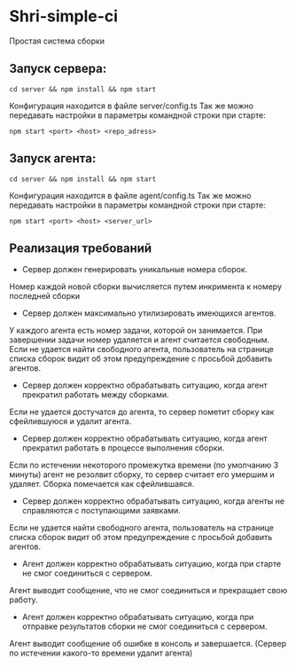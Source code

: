 # Shri-simple-ci

Простая система сборки

## Запуск сервера:

```
cd server && npm install && npm start
```

Конфигурация находится в файле server/config.ts
Так же можно передавать настройки в параметры командной строки при старте:

```
npm start <port> <host> <repo_adress>
```

## Запуск агента:

```
cd server && npm install && npm start
```

Конфигурация находится в файле agent/config.ts
Так же можно передавать настройки в параметры командной строки при старте:

```
npm start <port> <host> <server_url>
```

## Реализация требований

* Сервер должен генерировать уникальные номера сборок.

Номер каждой новой сборки вычисляется путем инкримента к номеру последней сборки

* Сервер должен максимально утилизировать имеющихся агентов.

У каждого агента есть номер задачи, которой он занимается. При завершении задачи номер удаляется и агент считается свободным.
Если не удается найти свободного агента, пользователь на странице списка сборок видит об этом предупреждение с просьбой добавить агентов.

* Сервер должен корректно обрабатывать ситуацию, когда агент прекратил работать между сборками.

Если не удается достучатся до агента, то сервер пометит сборку как сфейлившуюся и удалит агента.

* Сервер должен корректно обрабатывать ситуацию, когда агент прекратил работать в процессе выполнения сборки.

Если по истечении некоторого промежутка времени (по умолчанию 3 минуты) агент не резолвит сборку, то сервер считает его умершим и удаляет. Сборка помечается как сфейлившаяся.

* Сервер должен корректно обрабатывать ситуацию, когда агенты не справляются с поступающими заявками.

Если не удается найти свободного агента, пользователь на странице списка сборок видит об этом предупреждение с просьбой добавить агентов.

* Агент должен корректно обрабатывать ситуацию, когда при старте не смог соединиться с сервером.

Агент выводит сообщение, что не смог соединиться и прекращает свою работу.

* Агент должен корректно обрабатывать ситуацию, когда при отправке результатов сборки не смог соединиться с сервером.

Агент выводит сообщение об ошибке в консоль и завершается. (Сервер по истечении какого-то времени удалит агента)
